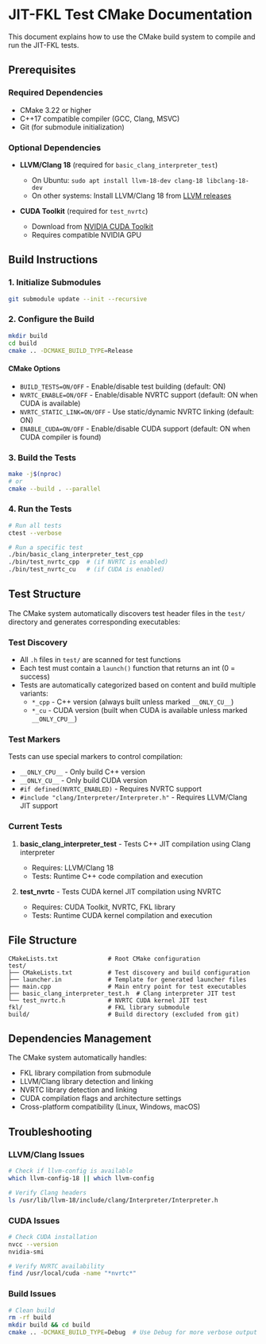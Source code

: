 # JIT-FKL Test CMake Documentation

This document explains how to use the CMake build system to compile and run the JIT-FKL tests.

## Prerequisites

### Required Dependencies
- CMake 3.22 or higher
- C++17 compatible compiler (GCC, Clang, MSVC)
- Git (for submodule initialization)

### Optional Dependencies
- **LLVM/Clang 18** (required for `basic_clang_interpreter_test`)
  - On Ubuntu: `sudo apt install llvm-18-dev clang-18 libclang-18-dev`
  - On other systems: Install LLVM/Clang 18 from [LLVM releases](https://github.com/llvm/llvm-project/releases)

- **CUDA Toolkit** (required for `test_nvrtc`)
  - Download from [NVIDIA CUDA Toolkit](https://developer.nvidia.com/cuda-toolkit)
  - Requires compatible NVIDIA GPU

## Build Instructions

### 1. Initialize Submodules
```bash
git submodule update --init --recursive
```

### 2. Configure the Build
```bash
mkdir build
cd build
cmake .. -DCMAKE_BUILD_TYPE=Release
```

#### CMake Options
- `BUILD_TESTS=ON/OFF` - Enable/disable test building (default: ON)
- `NVRTC_ENABLE=ON/OFF` - Enable/disable NVRTC support (default: ON when CUDA is available)
- `NVRTC_STATIC_LINK=ON/OFF` - Use static/dynamic NVRTC linking (default: ON)
- `ENABLE_CUDA=ON/OFF` - Enable/disable CUDA support (default: ON when CUDA compiler is found)

### 3. Build the Tests
```bash
make -j$(nproc)
# or
cmake --build . --parallel
```

### 4. Run the Tests
```bash
# Run all tests
ctest --verbose

# Run a specific test
./bin/basic_clang_interpreter_test_cpp
./bin/test_nvrtc_cpp  # (if NVRTC is enabled)
./bin/test_nvrtc_cu   # (if CUDA is enabled)
```

## Test Structure

The CMake system automatically discovers test header files in the `test/` directory and generates corresponding executables:

### Test Discovery
- All `.h` files in `test/` are scanned for test functions
- Each test must contain a `launch()` function that returns an int (0 = success)
- Tests are automatically categorized based on content and build multiple variants:
  - `*_cpp` - C++ version (always built unless marked `__ONLY_CU__`)
  - `*_cu` - CUDA version (built when CUDA is available unless marked `__ONLY_CPU__`)

### Test Markers
Tests can use special markers to control compilation:
- `__ONLY_CPU__` - Only build C++ version
- `__ONLY_CU__` - Only build CUDA version
- `#if defined(NVRTC_ENABLED)` - Requires NVRTC support
- `#include "clang/Interpreter/Interpreter.h"` - Requires LLVM/Clang JIT support

### Current Tests
1. **basic_clang_interpreter_test** - Tests C++ JIT compilation using Clang interpreter
   - Requires: LLVM/Clang 18
   - Tests: Runtime C++ code compilation and execution

2. **test_nvrtc** - Tests CUDA kernel JIT compilation using NVRTC
   - Requires: CUDA Toolkit, NVRTC, FKL library
   - Tests: Runtime CUDA kernel compilation and execution

## File Structure

```
CMakeLists.txt              # Root CMake configuration
test/
├── CMakeLists.txt          # Test discovery and build configuration
├── launcher.in             # Template for generated launcher files
├── main.cpp                # Main entry point for test executables
├── basic_clang_interpreter_test.h  # Clang interpreter JIT test
└── test_nvrtc.h            # NVRTC CUDA kernel JIT test
fkl/                        # FKL library submodule
build/                      # Build directory (excluded from git)
```

## Dependencies Management

The CMake system automatically handles:
- FKL library compilation from submodule
- LLVM/Clang library detection and linking
- NVRTC library detection and linking
- CUDA compilation flags and architecture settings
- Cross-platform compatibility (Linux, Windows, macOS)

## Troubleshooting

### LLVM/Clang Issues
```bash
# Check if llvm-config is available
which llvm-config-18 || which llvm-config

# Verify Clang headers
ls /usr/lib/llvm-18/include/clang/Interpreter/Interpreter.h
```

### CUDA Issues
```bash
# Check CUDA installation
nvcc --version
nvidia-smi

# Verify NVRTC availability
find /usr/local/cuda -name "*nvrtc*"
```

### Build Issues
```bash
# Clean build
rm -rf build
mkdir build && cd build
cmake .. -DCMAKE_BUILD_TYPE=Debug  # Use Debug for more verbose output
```